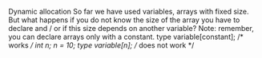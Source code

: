Dynamic allocation
So far we have used variables, arrays with fixed size. But what happens if you do 
not know the size of the array you have to declare and / or if this size depends on 
another variable?
Note: remember, you can declare arrays only with a constant.
type variable[constant]; /* works */
int n;
n = 10;
type variable[n]; /* does not work */
